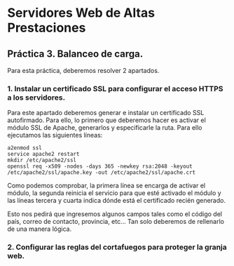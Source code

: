 # Servidores Web de Altas Prestaciones
## Práctica 3. Balanceo de carga.

Para esta práctica, deberemos resolver 2 apartados.

### 1. Instalar un certificado SSL para configurar el acceso HTTPS a los servidores.

Para este apartado deberemos generar e instalar un certificado SSL autofirmado. Para ello, lo primero que deberemos hacer es activar el módulo SSL de Apache, generarlos y especificarle la ruta. Para ello ejecutamos las siguientes líneas:

```shell
a2enmod ssl
service apache2 restart
mkdir /etc/apache2/ssl
openssl req -x509 -nodes -days 365 -newkey rsa:2048 -keyout /etc/apache2/ssl/apache.key -out /etc/apache2/ssl/apache.crt
```

Como podemos comprobar, la primera línea se encarga de activar el módulo, la segunda reinicia el servicio para que esté activado el módulo y las líneas tercera y cuarta indica dónde está el certificado recién generado.

Esto nos pedirá que ingresemos algunos campos tales como el código del país, correo de contacto, provincia, etc... Tan solo deberemos de rellenarlo de una manera lógica.


### 2. Configurar las reglas del cortafuegos para proteger la granja web.
